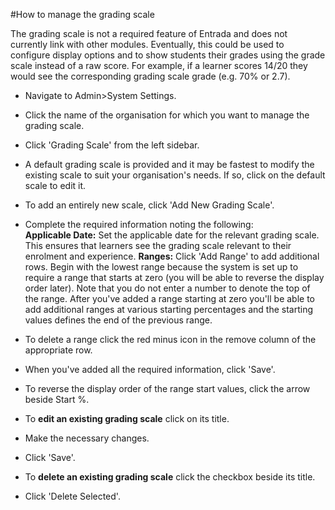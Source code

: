 #How to manage the grading scale  

The grading scale is not a required feature of Entrada and does not currently link with other modules.  Eventually, this could be used to configure display options and to show students their grades using the grade scale instead of a raw score.  For example, if a learner scores 14/20 they would see the corresponding grading scale grade (e.g. 70% or 2.7).

* Navigate to Admin>System Settings.
* Click the name of the organisation for which you want to manage the grading scale.
* Click 'Grading Scale' from the left sidebar.
* A default grading scale is provided and it may be fastest to modify the existing scale to suit your organisation's needs.  If so, click on the default scale to edit it.
* To add an entirely new scale, click 'Add New Grading Scale'.
* Complete the required information noting the following:  
**Applicable Date:** Set the applicable date for the relevant grading scale.  This ensures that learners see the grading scale relevant to their enrolment and experience.
**Ranges:** Click 'Add Range' to add additional rows. Begin with the lowest range because the system is set up to require a range that starts at zero (you will be able to reverse the display order later).  Note that you do not enter a number to denote the top of the range.  After you've added a range starting at zero you'll be able to add additional ranges at various starting percentages and the starting values defines the end of the previous range.  
* To delete a range click the red minus icon in the remove column of the appropriate row.
* When you've added all the required information, click 'Save'.
* To reverse the display order of the range start values, click the arrow beside Start %.  

* To **edit an existing grading scale** click on its title.
* Make the necessary changes.
* Click 'Save'.  
* To **delete an existing grading scale** click the checkbox beside its title.
* Click 'Delete Selected'.
